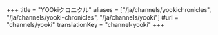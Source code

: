 +++
title = "YOOkiクロニクル"
aliases = ["/ja/channels/yookichronicles", "/ja/channels/yooki-chronicles", "/ja/channels/yooki"]
#url = "channels/yooki"
translationKey = "channel-yooki"
+++
